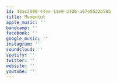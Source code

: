 ```yaml
---
id: 43ac2090-44ee-11e9-b43b-a97e9522b58b
title: Mementut
apple_music: ''
bandcamp: ''
facebook: ''
google_music: ''
instagram: ''
soundcloud: ''
spotify: ''
twitter: ''
website: ''
youtube: ''
---
```


